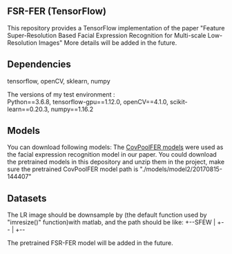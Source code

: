 ## FSR-FER (TensorFlow)

This repository provides a TensorFlow implementation of the paper "Feature Super-Resolution Based Facial Expression Recognition for Multi-scale Low-Resolution Images"
More details will be added in the future.

## Dependencies

tensorflow, openCV, sklearn, numpy

The versions of my test environment :  
Python==3.6.8, tensorflow-gpu==1.12.0, openCV==4.1.0,  scikit-learn==0.20.3, numpy==1.16.2

## Models
You can download following models:
The [CovPoolFER models](https://github.com/d-acharya/CovPoolFER) were used as the facial expression recognition model in our paper.
You could download the pretrained models in this depository and unzip them in the project, make sure the pretrained CovPoolFER model path is "./models/model2/20170815-144407"

## Datasets

The LR image should be downsample by (the default function used by "imresize()" function)with matlab, and the path should be like:
+--SFEW
|  +--
|  +--

The pretrained FSR-FER model will be added in the future.
